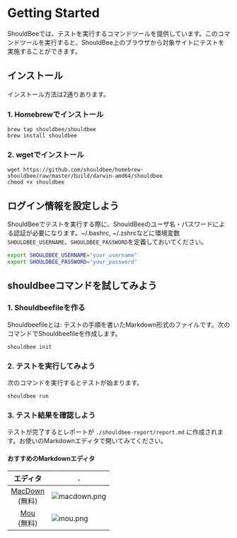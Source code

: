 # Getting Started

ShouldBeeでは、テストを実行するコマンドツールを提供しています。このコマンドツールを実行すると、ShouldBee上のブラウザから対象サイトにテストを実施することができます。

## インストール

インストール方法は2通りあります。

### 1. Homebrewでインストール

```
brew tap shouldbee/shouldbee
brew install shouldbee
```

### 2. wgetでインストール

```
wget https://github.com/shouldbee/homebrew-shouldbee/raw/master/build/darwin-amd64/shouldbee
chmod +x shouldbee
```

## ログイン情報を設定しよう

ShouldBeeでテストを実行する際に、ShouldBeeのユーザ名・パスワードによる認証が必要になります。~/.bashrc, ~/.zshrcなどに環境変数 `SHOULDBEE_USERNAME`、`SHOULDBEE_PASSWORD`を定義しておいてください。

```bash
export SHOULDBEE_USERNAME="your_username"
export SHOULDBEE_PASSWORD="your_password"
```


## shouldbeeコマンドを試してみよう



### 1. Shouldbeefileを作る

Shouldbeefileとは: テストの手順を書いたMarkdown形式のファイルです。次のコマンドでShouldbeefileを作成します。

```
shouldbee init
```

### 2. テストを実行してみよう

次のコマンドを実行するとテストが始まります。

```
shouldbee run
```

### 3. テスト結果を確認しよう

テストが完了するとレポートが `./shouldbee-report/report.md` に作成されます。お使いのMarkdownエディタで開いてみてください。

#### おすすめのMarkdownエディタ

エディタ | .
:-------:|----
[MacDown]<br>(無料) | ![macdown.png]
[Mou]<br>(無料) | ![mou.png]

[Mou]: http://mouapp.com/ 
[MacDown]: http://macdown.uranusjr.com/

[mou.png]: https://github.com/shouldbee/shouldbee/raw/master/images/mou.png
[macdown.png]: https://github.com/shouldbee/shouldbee/raw/master/images/macdown.png

